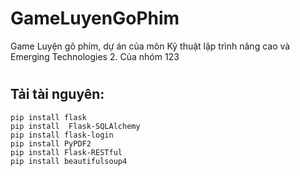 # GameLuyenGoPhim
 Game Luyện gõ phím, dự án của môn Kỹ thuật lập trình nâng cao và Emerging Technologies 2. Của nhóm 123
# 
## Tải tài nguyên:
    pip install flask  
    pip install  Flask-SQLAlchemy
    pip install flask-login  
    pip install PyPDF2
    pip install Flask-RESTful
    pip install beautifulsoup4 
